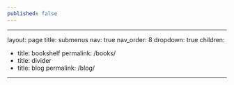 ```yaml
---
published: false
---
```

---
layout: page
title: submenus
nav: true
nav_order: 8
dropdown: true
children:
  - title: bookshelf
    permalink: /books/
  - title: divider
  - title: blog
    permalink: /blog/
---
